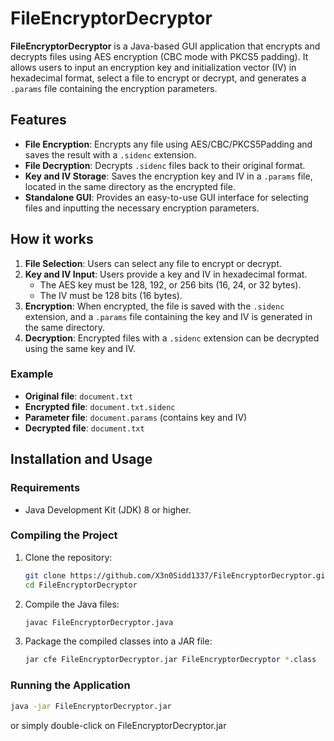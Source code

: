 # FileEncryptorDecryptor

**FileEncryptorDecryptor** is a Java-based GUI application that encrypts and decrypts files using AES encryption (CBC mode with PKCS5 padding). It allows users to input an encryption key and initialization vector (IV) in hexadecimal format, select a file to encrypt or decrypt, and generates a `.params` file containing the encryption parameters.

## Features

- **File Encryption**: Encrypts any file using AES/CBC/PKCS5Padding and saves the result with a `.sidenc` extension.
- **File Decryption**: Decrypts `.sidenc` files back to their original format.
- **Key and IV Storage**: Saves the encryption key and IV in a `.params` file, located in the same directory as the encrypted file.
- **Standalone GUI**: Provides an easy-to-use GUI interface for selecting files and inputting the necessary encryption parameters.

## How it works

1. **File Selection**: Users can select any file to encrypt or decrypt.
2. **Key and IV Input**: Users provide a key and IV in hexadecimal format.
   - The AES key must be 128, 192, or 256 bits (16, 24, or 32 bytes).
   - The IV must be 128 bits (16 bytes).
3. **Encryption**: When encrypted, the file is saved with the `.sidenc` extension, and a `.params` file containing the key and IV is generated in the same directory.
4. **Decryption**: Encrypted files with a `.sidenc` extension can be decrypted using the same key and IV.

### Example
- **Original file**: `document.txt`
- **Encrypted file**: `document.txt.sidenc`
- **Parameter file**: `document.params` (contains key and IV)
- **Decrypted file**: `document.txt`

## Installation and Usage

### Requirements
- Java Development Kit (JDK) 8 or higher.

### Compiling the Project
1. Clone the repository:
   ```bash
   git clone https://github.com/X3n0Sidd1337/FileEncryptorDecryptor.git
   cd FileEncryptorDecryptor
   ```
2. Compile the Java files:
   ```bash
   javac FileEncryptorDecryptor.java
   ```
3. Package the compiled classes into a JAR file:
   ```bash
   jar cfe FileEncryptorDecryptor.jar FileEncryptorDecryptor *.class
   ```
### Running the Application
  ```bash
  java -jar FileEncryptorDecryptor.jar
  ```
or simply double-click on FileEncryptorDecryptor.jar
